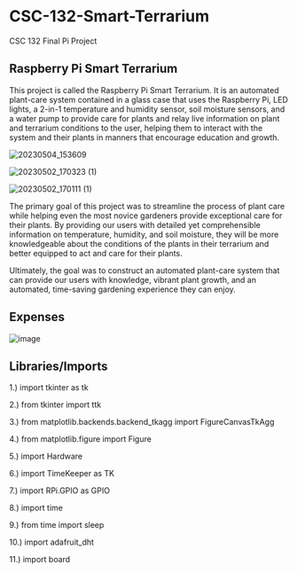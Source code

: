 # CSC-132-Smart-Terrarium
CSC 132 Final Pi Project

## Raspberry Pi Smart Terrarium

This project is called the Raspberry Pi Smart Terrarium. It is an automated plant-care system contained in a glass case that uses the Raspberry Pi,
LED lights, a 2-in-1 temperature and humidity sensor, soil moisture sensors, and a water pump to provide care for plants and relay live information
on plant and terrarium conditions to the user, helping them to interact with the system and their plants in manners that encourage education and growth.

![20230504_153609](https://user-images.githubusercontent.com/127445538/236959914-ae487b83-97a7-4769-8a85-36c4e49695a4.jpg)

![20230502_170323 (1)](https://user-images.githubusercontent.com/127445538/236959940-19292176-b741-4ab8-9bb2-2cfd31dfe4fe.jpg)

![20230502_170111 (1)](https://user-images.githubusercontent.com/127445538/236959727-aae206c1-4189-475e-87d5-3fd8207d421b.jpg)

The primary goal of this project was to streamline the process of plant care while helping even the most novice gardeners provide exceptional care 
for their plants. By providing our users with detailed yet comprehensible information on temperature, humidity, and soil moisture,
they will be more knowledgeable about the conditions of the plants in their terrarium and better equipped to act and care for their plants.

Ultimately, the goal was to construct an automated plant-care system that can provide our users with knowledge, vibrant plant growth, and an automated,
time-saving gardening experience they can enjoy.



## Expenses

![image](https://user-images.githubusercontent.com/127445538/235772550-fc646f4d-e025-4fc0-8fbc-2dd188352d63.png)



## Libraries/Imports
1.) import tkinter as tk

2.) from tkinter import ttk

3.) from matplotlib.backends.backend_tkagg import FigureCanvasTkAgg

4.) from matplotlib.figure import Figure

5.) import Hardware

6.) import TimeKeeper as TK

7.) import RPi.GPIO as GPIO

8.) import time

9.) from time import sleep

10.) import adafruit_dht

11.) import board

